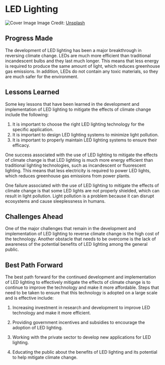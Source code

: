 # LED Lighting

![Cover Image](https://images.unsplash.com/photo-1589530006797-d67347f18caa?crop=entropy&cs=tinysrgb&fit=max&fm=jpg&ixid=Mnw0NDM1NTZ8MHwxfHNlYXJjaHwxfHxMRUQlMjBMaWdodGluZ3xlbnwwfHx8fDE2ODMwNDkxOTA&ixlib=rb-4.0.3&q=80&w=1080)
Image Credit: [Unsplash](https://unsplash.com/@inkyhills)

## Progress Made

The development of LED lighting has been a major breakthrough in reversing climate change. LEDs are much more efficient than traditional incandescent bulbs and they last much longer. This means that less energy is required to produce the same amount of light, which reduces greenhouse gas emissions. In addition, LEDs do not contain any toxic materials, so they are much safer for the environment.

## Lessons Learned

Some key lessons that have been learned in the development and implementation of LED lighting to mitigate the effects of climate change include the following:

1. It is important to choose the right LED lighting technology for the specific application.
2. It is important to design LED lighting systems to minimize light pollution.
3. It is important to properly maintain LED lighting systems to ensure their efficacy.

One success associated with the use of LED lighting to mitigate the effects of climate change is that LED lighting is much more energy efficient than traditional lighting technologies, such as incandescent or fluorescent lighting. This means that less electricity is required to power LED lights, which reduces greenhouse gas emissions from power plants.

One failure associated with the use of LED lighting to mitigate the effects of climate change is that some LED lights are not properly shielded, which can result in light pollution. Light pollution is a problem because it can disrupt ecosystems and cause sleeplessness in humans.

## Challenges Ahead

One of the major challenges that remain in the development and implementation of LED lighting to reverse climate change is the high cost of the technology. Another obstacle that needs to be overcome is the lack of awareness of the potential benefits of LED lighting among the general public.

## Best Path Forward

The best path forward for the continued development and implementation of LED lighting to effectively mitigate the effects of climate change is to continue to improve the technology and make it more affordable. Steps that need to be taken to ensure that this technology is adopted on a large scale and is effective include:

1. Increasing investment in research and development to improve LED technology and make it more efficient.

2. Providing government incentives and subsidies to encourage the adoption of LED lighting.

3. Working with the private sector to develop new applications for LED lighting.

4. Educating the public about the benefits of LED lighting and its potential to help mitigate climate change.
